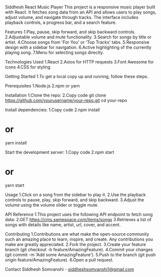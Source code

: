 Siddhesh React Music Player
This project is a responsive music player built with React. It fetches song data from an API and allows users to play songs, adjust volume, and navigate through tracks. The interface includes playback controls, a progress bar, and a search feature.


Features
1.Play, pause, skip forward, and skip backward controls.
2.Adjustable volume and mute functionality.
3.Search for songs by title or artist.
4.Choose songs from 'For You' or 'Top Tracks' tabs.
5.Responsive design with a sidebar for navigation.
6.Active highlighting of the currently playing song.
7.Menu for selecting songs directly.

Technologies Used
1.React
2.Axios for HTTP requests
3.Font Awesome for icons
4.CSS for styling

Getting Started
1.To get a local copy up and running, follow these steps.

Prerequisites
1.Node.js
2.npm or yarn

Installation
1.Clone the repo:
2.Copy code
git clone https://github.com/yourusername/your-repo.git
cd your-repo

Install dependencies:
1.Copy code
2.npm install
# or
yarn install

Start the development server:
1.Copy code
2.npm start
# or
yarn start

Usage
1.Click on a song from the sidebar to play it.
2.Use the playback controls to pause, play, skip forward, and skip backward.
3.Adjust the volume using the volume slider or toggle mute.

API Reference
1.This project uses the following API endpoint to fetch song data:
2.GET https://cms.samespace.com/items/songs
3.Retrieves a list of songs with details like name, artist, url, cover, and accent.

Contributing
1.Contributions are what make the open-source community such an amazing place to learn, inspire, and create. Any contributions you make are greatly appreciated.
2.Fork the project.
3.Create your feature branch (git checkout -b feature/AmazingFeature).
4.Commit your changes (git commit -m 'Add some AmazingFeature').
5.Push to the branch (git push origin feature/AmazingFeature).
6.Open a pull request.

Contact
Siddhesh Somvanshi -  siddheshsomvanshi1@gmail.com
